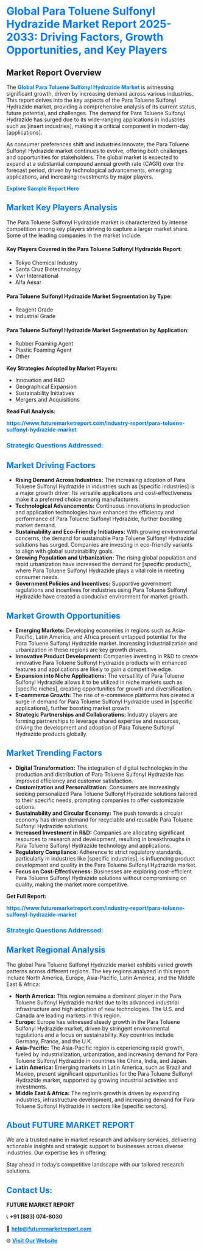 <h1 style="color: #007BFF;">Global Para Toluene Sulfonyl Hydrazide Market Report 2025-2033: Driving Factors, Growth Opportunities, and Key Players</h1>

<section id="overview">
<h2>Market Report Overview</h2>
<p>The <a href="https://www.futuremarketreport.com/industry-report/para-toluene-sulfonyl-hydrazide-market" style="color: #007BFF; text-decoration: none;"><strong>Global Para Toluene Sulfonyl Hydrazide Market</strong></a> is witnessing significant growth, driven by increasing demand across various industries. This report delves into the key aspects of the Para Toluene Sulfonyl Hydrazide market, providing a comprehensive analysis of its current status, future potential, and challenges. The demand for Para Toluene Sulfonyl Hydrazide has surged due to its wide-ranging applications in industries such as [insert industries], making it a critical component in modern-day [applications].</p>
<p>As consumer preferences shift and industries innovate, the Para Toluene Sulfonyl Hydrazide market continues to evolve, offering both challenges and opportunities for stakeholders. The global market is expected to expand at a substantial compound annual growth rate (CAGR) over the forecast period, driven by technological advancements, emerging applications, and increasing investments by major players.</p>
</section>

<section id="overview">
<p><a href="https://www.futuremarketreport.com/request-sample/reportId=31075" style="color: #007BFF; text-decoration: none;"><strong>Explore Sample Report Here</strong></a></p>
</section>

<section id="key-players">
<h2 style="color: #007BFF;">Market Key Players Analysis</h2>
<p>The Para Toluene Sulfonyl Hydrazide market is characterized by intense competition among key players striving to capture a larger market share. Some of the leading companies in the market include:</p>
<h4>Key Players Covered in the Para Toluene Sulfonyl Hydrazide Report:</h4>
<ul><li>Tokyo Chemical Industry</li><li>Santa Cruz Biotechnology</li><li>Vwr International</li><li>Alfa Aesar</li></ul>
<h4>Para Toluene Sulfonyl Hydrazide Market Segmentation by Type:</h4>
<ul><li>Reagent Grade</li><li>Industrial Grade</li></ul>

<h4>Para Toluene Sulfonyl Hydrazide Market Segmentation by Application:</h4>
<ul><li>Rubber Foaming Agent</li><li>Plastic Foaming Agent</li><li>Other</li></ul>
<p><strong>Key Strategies Adopted by Market Players:</strong></p>
<ul>
<li>Innovation and R&D</li>
<li>Geographical Expansion</li>
<li>Sustainability Initiatives</li>
<li>Mergers and Acquisitions</li>
</ul>
</section>

<section>
<p><strong>Read Full Analysis: </strong></p><a href="https://www.futuremarketreport.com/industry-report/para-toluene-sulfonyl-hydrazide-market" style="color: #007BFF; text-decoration: none;"><strong>https://www.futuremarketreport.com/industry-report/para-toluene-sulfonyl-hydrazide-market</strong></a>
<h3 style="color: #007BFF;">Strategic Questions Addressed:</h3>
</section>

<section id="driving-factors">
<h2 style="color: #007BFF;">Market Driving Factors</h2>
<ul>
<li><strong>Rising Demand Across Industries:</strong> The increasing adoption of Para Toluene Sulfonyl Hydrazide in industries such as [specific industries] is a major growth driver. Its versatile applications and cost-effectiveness make it a preferred choice among manufacturers.</li>
<li><strong>Technological Advancements:</strong> Continuous innovations in production and application technologies have enhanced the efficiency and performance of Para Toluene Sulfonyl Hydrazide, further boosting market demand.</li>
<li><strong>Sustainability and Eco-Friendly Initiatives:</strong> With growing environmental concerns, the demand for sustainable Para Toluene Sulfonyl Hydrazide solutions has surged. Companies are investing in eco-friendly variants to align with global sustainability goals.</li>
<li><strong>Growing Population and Urbanization:</strong> The rising global population and rapid urbanization have increased the demand for [specific products], where Para Toluene Sulfonyl Hydrazide plays a vital role in meeting consumer needs.</li>
<li><strong>Government Policies and Incentives:</strong> Supportive government regulations and incentives for industries using Para Toluene Sulfonyl Hydrazide have created a conducive environment for market growth.</li>
</ul>
</section>

<section id="growth-opportunities">
<h2 style="color: #007BFF;">Market Growth Opportunities</h2>
<ul>
<li><strong>Emerging Markets:</strong> Developing economies in regions such as Asia-Pacific, Latin America, and Africa present untapped potential for the Para Toluene Sulfonyl Hydrazide market. Increasing industrialization and urbanization in these regions are key growth drivers.</li>
<li><strong>Innovative Product Development:</strong> Companies investing in R&D to create innovative Para Toluene Sulfonyl Hydrazide products with enhanced features and applications are likely to gain a competitive edge.</li>
<li><strong>Expansion into Niche Applications:</strong> The versatility of Para Toluene Sulfonyl Hydrazide allows it to be utilized in niche markets such as [specific niches], creating opportunities for growth and diversification.</li>
<li><strong>E-commerce Growth:</strong> The rise of e-commerce platforms has created a surge in demand for Para Toluene Sulfonyl Hydrazide used in [specific applications], further boosting market growth.</li>
<li><strong>Strategic Partnerships and Collaborations:</strong> Industry players are forming partnerships to leverage shared expertise and resources, driving the development and adoption of Para Toluene Sulfonyl Hydrazide products globally.</li>
</ul>
</section>

<section id="trending-factors">
<h2 style="color: #007BFF;">Market Trending Factors</h2>
<ul>
<li><strong>Digital Transformation:</strong> The integration of digital technologies in the production and distribution of Para Toluene Sulfonyl Hydrazide has improved efficiency and customer satisfaction.</li>
<li><strong>Customization and Personalization:</strong> Consumers are increasingly seeking personalized Para Toluene Sulfonyl Hydrazide solutions tailored to their specific needs, prompting companies to offer customizable options.</li>
<li><strong>Sustainability and Circular Economy:</strong> The push towards a circular economy has driven demand for recyclable and reusable Para Toluene Sulfonyl Hydrazide solutions.</li>
<li><strong>Increased Investment in R&D:</strong> Companies are allocating significant resources to research and development, resulting in breakthroughs in Para Toluene Sulfonyl Hydrazide technology and applications.</li>
<li><strong>Regulatory Compliance:</strong> Adherence to strict regulatory standards, particularly in industries like [specific industries], is influencing product development and quality in the Para Toluene Sulfonyl Hydrazide market.</li>
<li><strong>Focus on Cost-Effectiveness:</strong> Businesses are exploring cost-efficient Para Toluene Sulfonyl Hydrazide solutions without compromising on quality, making the market more competitive.</li>
</ul>
</section>

<section>
<p><strong>Get Full Report: </strong></p><a href="https://www.futuremarketreport.com/industry-report/para-toluene-sulfonyl-hydrazide-market" style="color: #007BFF; text-decoration: none;"><strong>https://www.futuremarketreport.com/industry-report/para-toluene-sulfonyl-hydrazide-market</strong></a>
<h3 style="color: #007BFF;">Strategic Questions Addressed:</h3>
</section>


<section id="regional-analysis">
<h2 style="color: #007BFF;">Market Regional Analysis</h2>
<p>The global Para Toluene Sulfonyl Hydrazide market exhibits varied growth patterns across different regions. The key regions analyzed in this report include North America, Europe, Asia-Pacific, Latin America, and the Middle East & Africa:</p>
<ul>
<li><strong>North America:</strong> This region remains a dominant player in the Para Toluene Sulfonyl Hydrazide market due to its advanced industrial infrastructure and high adoption of new technologies. The U.S. and Canada are leading markets in this region.</li>
<li><strong>Europe:</strong> Europe has witnessed steady growth in the Para Toluene Sulfonyl Hydrazide market, driven by stringent environmental regulations and a focus on sustainability. Key countries include Germany, France, and the U.K.</li>
<li><strong>Asia-Pacific:</strong> The Asia-Pacific region is experiencing rapid growth, fueled by industrialization, urbanization, and increasing demand for Para Toluene Sulfonyl Hydrazide in countries like China, India, and Japan.</li>
<li><strong>Latin America:</strong> Emerging markets in Latin America, such as Brazil and Mexico, present significant opportunities for the Para Toluene Sulfonyl Hydrazide market, supported by growing industrial activities and investments.</li>
<li><strong>Middle East & Africa:</strong> The region’s growth is driven by expanding industries, infrastructure development, and increasing demand for Para Toluene Sulfonyl Hydrazide in sectors like [specific sectors].</li>
</ul>
</section>

<footer>
<h2 style="color: #007BFF;">About FUTURE MARKET REPORT</h2>
<p>We are a trusted name in market research and advisory services, delivering actionable insights and strategic support to businesses across diverse industries. Our expertise lies in offering:</p>

<p>Stay ahead in today’s competitive landscape with our tailored research solutions.</p>

<h2 style="color: #007BFF;">Contact Us:</h2>
<p><strong>FUTURE MARKET REPORT</strong></p>
<p>📞 <strong>+91 (883) 074-8030</strong></p>
<p>📧 <strong><a href="mailto:help@futuremarketreport.com" style="color: #007BFF;">help@futuremarketreport.com</a></strong></p>
<p>🌐 <strong><a href="https://www.futuremarketreport.com/" style="color: #007BFF;">Visit Our Website</a></strong></p>
</footer>